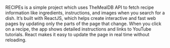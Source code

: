 RECIPEs is a simple project which uses TheMealDB API to fetch recipe information like ingredients, instructions, and images when you search for a dish. It’s built with ReactJS, which helps create interactive and fast web pages by updating only the parts of the page that change. When you click on a recipe, the app shows detailed instructions and links to YouTube tutorials. React makes it easy to update the page in real time without reloading.
